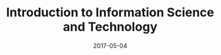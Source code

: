 ---
title: "Introduction to Information Science and Technology"
collection: courses
permalink: /courses/Si100
venue: "ShanghaiTech University"
date: 2017-05-04
location: "Shanghai, China"
---